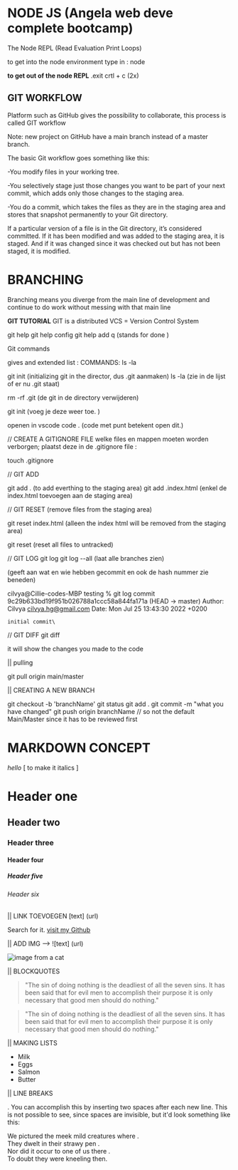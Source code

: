 # NODE JS (Angela web deve complete bootcamp)

The Node REPL (Read Evaluation Print Loops)

to get into the node environment type in : node 



**to get out of the node REPL**
.exit
crtl + c (2x)

## GIT WORKFLOW

Platform such as GitHub gives the possibility to collaborate, this process is called GIT workflow

Note: new project on GitHub have a main branch instead of a master branch.

The basic Git workflow goes something like this:

-You modify files in your working tree.

-You selectively stage just those changes you want to be part of your next commit, which adds only those changes to the staging area.

-You do a commit, which takes the files as they are in the staging area and stores that snapshot permanently to your Git directory.

If a particular version of a file is in the Git directory, it’s considered committed. If it has been modified and was added to the staging area, it is staged. And if it was changed since it was checked out but has not been staged, it is modified.

# BRANCHING
Branching means you diverge from the main line of development and continue to do work without messing with that main line

**GIT TUTORIAL**
GIT is a distributed VCS = Version Control System

git help
git help config
git help add
q (stands for done )


Git commands

gives and extended list :
COMMANDS:
ls -la 

git init (initializing git in the director, dus .git aanmaken)
ls -la (zie in de lijst of er nu .git staat)

rm -rf .git (de git in de directory verwijderen)

git init (voeg je deze weer toe. )

openen in vscode
code . (code met punt betekent open dit.)

// CREATE A GITIGNORE FILE
welke files en mappen moeten worden verborgen; plaatst deze in de .gitignore file :

touch .gitignore 


// GIT ADD

git add . (to add everthing to the staging area)
git add .index.html (enkel de index.html toevoegen aan de staging area)

// GIT RESET (remove files from the staging area)

git reset index.html (alleen the index html will be removed from the staging area)

git reset (reset all files to untracked)

// GIT LOG
git log 
git log --all (laat alle branches zien)

(geeft aan wat en wie hebben gecommit en ook de hash nummer zie beneden)

cilvya@Cillie-codes-MBP testing % git log
commit 9c29b633bd19f951b026788a1ccc58a844fa171a (HEAD -> master)
Author: Cilvya <cilvya.hg@gmail.com>
Date:   Mon Jul 25 13:43:30 2022 +0200

    initial commit\


// GIT DIFF
git diff  

it will show the changes you made to the code


|| pulling

git pull origin main/master

|| CREATING A NEW BRANCH

git checkout -b 'branchName'
git status
git add . 
git commit -m "what you have changed"
git push origin branchName  // so not the default Main/Master since it has to be reviewed first 


# MARKDOWN CONCEPT

_hello_ [ to make it italics ] 

# Header one
## Header two
### Header three
#### Header four
##### Header five
###### Header six


|| LINK TOEVOEGEN [text] (url) 

Search for it. [visit my Github](https://github.com/Cilvyahg)

|| ADD IMG  --> ![text] (url)

![image from a cat](https://images.unsplash.com/photo-1533738363-b7f9aef128ce?ixlib=rb-1.2.1&ixid=MnwxMjA3fDB8MHxzZWFyY2h8M3x8Y2F0fGVufDB8fDB8fA%3D%3D&auto=format&fit=crop&w=500&q=60)


|| BLOCKQUOTES 
> "The sin of doing nothing is the deadliest of all the seven sins. It has been said that for evil men to accomplish their purpose it is only necessary that good men should do nothing."

>"The sin of doing nothing is the deadliest of all the seven sins. It has been said that for evil men to accomplish their purpose it is only necessary that good men should do nothing."


|| MAKING LISTS

* Milk
* Eggs
* Salmon
* Butter

|| LINE BREAKS

. You can accomplish this by inserting two spaces after each new line. This is not possible to see, since spaces are invisible, but it'd look something like this:

We pictured the meek mild creatures where .       
They dwelt in their strawy pen .  
Nor did it occur to one of us there .  
To doubt they were kneeling then.